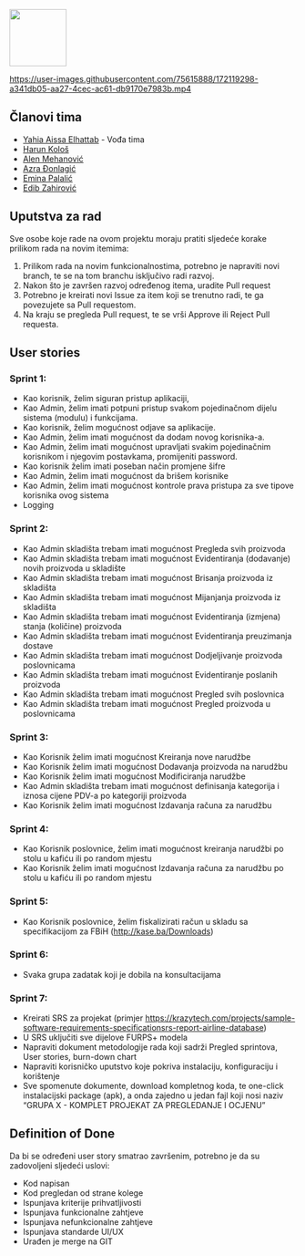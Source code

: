 <code><img height="100" src="https://i.ibb.co/Nmjmc5f/Untitled-1-01.png"></code>

https://user-images.githubusercontent.com/75615888/172119298-a341db05-aa27-4cec-ac61-db9170e7983b.mp4

## Članovi tima

* [Yahia Aissa Elhattab](https://github.com/hapiiiii) - Vođa tima
* [Harun Kološ](https://github.com/hkolos1)
* [Alen Mehanović](https://github.com/amehanovic)
* [Azra Đonlagić](https://github.com/Azra1802)
* [Emina Palalić](https://github.com/epalalic1)
* [Edib Zahirović](https://github.com/ezahirovic3)

## Uputstva za rad

Sve osobe koje rade na ovom projektu moraju pratiti sljedeće korake prilikom rada na novim itemima:

1. Prilikom rada na novim funkcionalnostima, potrebno je napraviti novi branch, te se na tom branchu isključivo radi razvoj.
2. Nakon što je završen razvoj određenog itema, uradite Pull request
3. Potrebno je kreirati novi Issue za item koji se trenutno radi, te ga povezujete sa Pull requestom.
4. Na kraju se pregleda Pull request, te se vrši Approve ili Reject Pull requesta.


## User stories

### Sprint 1:
* Kao korisnik, želim siguran pristup aplikaciji,
* Kao Admin, želim imati potpuni pristup svakom pojedinačnom dijelu sistema (modulu) i funkcijama. 
* Kao korisnik, želim mogućnost odjave sa aplikacije. 
* Kao Admin, želim imati mogućnost da dodam novog korisnika-a. 
* Kao Admin, želim imati mogućnost upravljati svakim pojedinačnim korisnikom i njegovim postavkama, promijeniti password.
* Kao korisnik želim imati poseban način promjene šifre
* Kao Admin, želim imati mogućnost da brišem korisnike
* Kao Admin, želim imati mogućnost kontrole prava pristupa za sve tipove korisnika ovog sistema
* Logging 

### Sprint 2:
* Kao Admin skladišta trebam imati mogućnost Pregleda svih proizvoda
* Kao Admin skladišta trebam imati mogućnost Evidentiranja (dodavanje) novih proizvoda u skladište
* Kao Admin skladišta trebam imati mogućnost Brisanja proizvoda iz skladišta
* Kao Admin skladišta trebam imati mogućnost Mijanjanja proizvoda iz skladišta
* Kao Admin skladišta trebam imati mogućnost Evidentiranja (izmjena) stanja (količine) proizvoda
* Kao Admin skladišta trebam imati mogućnost  Evidentiranja preuzimanja dostave
* Kao Admin skladišta trebam imati mogućnost Dodjeljivanje proizvoda poslovnicama
* Kao Admin skladišta trebam imati mogućnost Evidentiranje poslanih proizvoda
* Kao Admin skladišta trebam imati mogućnost Pregled svih poslovnica
* Kao Admin skladišta trebam imati mogućnost Pregled proizvoda u poslovnicama

### Sprint 3:
* Kao Korisnik želim imati mogućnost Kreiranja nove narudžbe
* Kao Korisnik želim imati mogućnost Dodavanja proizvoda na narudžbu
* Kao Korisnik želim imati mogućnost Modificiranja narudžbe
* Kao Admin skladišta trebam imati mogućnost definisanja kategorija i iznosa cijene PDV-a po kategoriji proizvoda
* Kao Korisnik želim imati mogućnost Izdavanja računa za narudžbu

### Sprint 4:
* Kao Korisnik poslovnice, želim imati mogućnost kreiranja narudžbi po stolu u kafiću ili po random mjestu
* Kao Korisnik želim imati mogućnost Izdavanja računa za narudžbu po stolu u kafiću ili po random mjestu

### Sprint 5:
* Kao Korisnik poslovnice, želim fiskalizirati račun u skladu sa specifikacijom za FBiH (http://kase.ba/Downloads)

### Sprint 6:
* Svaka grupa zadatak koji je dobila na konsultacijama

### Sprint 7:
* Kreirati SRS za projekat (primjer https://krazytech.com/projects/sample-software-requirements-specificationsrs-report-airline-database)
* U SRS uključiti sve dijelove FURPS+ modela
* Napraviti dokument metodologije rada koji sadrži Pregled sprintova, User stories, burn-down chart
* Napraviti korisničko uputstvo koje pokriva instalaciju, konfiguraciju i korištenje 
* Sve spomenute dokumente, download kompletnog koda, te one-click instalacijski package (apk), a onda zajedno u jedan fajl koji nosi naziv “GRUPA X - KOMPLET PROJEKAT ZA PREGLEDANJE I OCJENU”



## Definition of Done

Da bi se određeni user story smatrao završenim, potrebno je da su zadovoljeni sljedeći uslovi:

* Kod napisan
* Kod pregledan od strane kolege
* Ispunjava kriterije prihvatljivosti
* Ispunjava funkcionalne zahtjeve
* Ispunjava nefunkcionalne zahtjeve
* Ispunjava standarde UI/UX
* Urađen je merge na GIT
